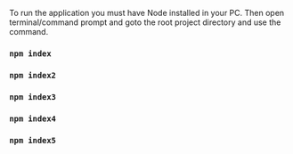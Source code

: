 To run the application you must have Node installed in your PC.
Then open terminal/command prompt and goto the root project directory and use the command.

### `npm index`

### `npm index2`

### `npm index3`

### `npm index4`

### `npm index5`
